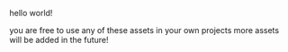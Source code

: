 hello world!

you are free to use any of these assets in your own projects
more assets will be added in the future!
